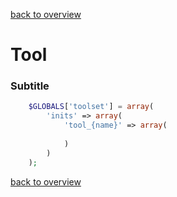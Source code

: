 [back to overview](../../README.markdown#initial-functionality)

Tool 
===============================

### Subtitle

````php
	$GLOBALS['toolset'] = array(
		'inits' => array(
			'tool_{name}' => array(
			
			)
		)
	);
````

[back to overview](../../README.markdown#initial-functionality)
